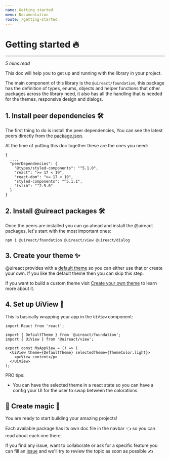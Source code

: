 ```yaml
---
name: Getting started
menu: Documentation
route: /getting-started
---
```


# Getting started 🔥
--------

_5 mins read_

This doc will help you to get up and running with the library in your project.

The main component of this library is the `@uireact/foundation`, this package has the definition of types, enums, objects and 
helper functions that other packages across the library need, it also has all the handling that is needed for the themes, responsive design and dialogs.



## 1. Install peer dependencies 🛠️

The first thing to do is install the peer dependencies, You can see the latest peers directly from the [package.json](https://github.com/inavac182/uireact/blob/main/packages/foundation/package.json#L26).

At the time of putting this doc together these are the ones you need:

```
{
  ...,
  "peerDependencies": {
    "@types/styled-components": "^5.1.0",
    "react": ">= 17 < 19",
    "react-dom": ">= 17 < 19",
    "styled-components": "^5.1.1",
    "tslib": "^2.5.0"
  }
}
```

## 2. Install @uireact packages 🛠️

Once the peers are installed you can go ahead and install the @uireact packages, let's start with the most important ones:

```
npm i @uireact/foundation @uireact/view @uireact/dialog
```

## 3. Create your theme ✨

@uireact provides with a [default theme](https://github.com/inavac182/uireact/blob/main/packages/foundation/src/themes/default-theme.ts) so you can either use that or create your own. If you like the default theme then you can skip this step.

If you want to build a custom theme visit [Create your own theme](./create-theme) to learn more about it.

## 4. Set up UiView 🤖

This is basically wrapping your app in the `UiView` component:

```
import React from 'react';

import { DefaultTheme } from '@uireact/foundation';
import { UiView } from '@uireact/view';

export const MyAppView = () => (
  <UiView theme={DefaultTheme} selectedTheme={ThemeColor.light}>
    <p>View content</p>
  </UiView>
);
```

PRO tips:

- You can have the selected theme in a react state so you can have a config your UI for the user to swap between the colorations.


## 🏁 Create magic 🚀

You are ready to start building your amazing projects!

Each available package has its own doc file in the navbar 👈 so you can read about each one there.

If you find any issue, want to collaborate or ask for a specific feature you can fill an [issue](https://github.com/inavac182/uireact/issues) and we'll try to review the topic as soon as possible ✍️ 
